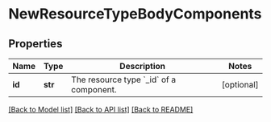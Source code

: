 # NewResourceTypeBodyComponents

## Properties
Name | Type | Description | Notes
------------ | ------------- | ------------- | -------------
**id** | **str** | The resource type &#x60;_id&#x60; of a component. | [optional] 

[[Back to Model list]](../README.md#documentation-for-models) [[Back to API list]](../README.md#documentation-for-api-endpoints) [[Back to README]](../README.md)


